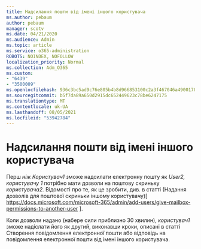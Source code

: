 ```yaml
---
title: Надсилання пошти від імені іншого користувача
ms.author: pebaum
author: pebaum
manager: scotv
ms.date: 04/21/2020
ms.audience: Admin
ms.topic: article
ms.service: o365-administration
ROBOTS: NOINDEX, NOFOLLOW
localization_priority: Normal
ms.collection: Adm_O365
ms.custom:
- "6439"
- "3500009"
ms.openlocfilehash: 936c3bc5ad9c76e805b4b8d966853100c2a3f467046a490017813b011ef9b600
ms.sourcegitcommit: b5f7da89a650d2915dc652449623c78be6247175
ms.translationtype: MT
ms.contentlocale: uk-UA
ms.lasthandoff: 08/05/2021
ms.locfileid: "53942784"
---
```

# <a name="sending-mail-as-another-user"></a>Надсилання пошти від імені іншого користувача

Перш *ніж Користувач1* зможе надсилати електронну пошту як *User2,* *користувачу 1* потрібно мати дозволи на поштову скриньку *користувача2.* Відомості про те, як це зробити, див. в статті (Надання дозволів для поштової скриньки іншому користувачу)[ https://docs.microsoft.com/microsoft-365/admin/add-users/give-mailbox-permissions-to-another-user ].

Коли дозволи надано (набере сили приблизно 30 хвилин), *користувач1* зможе надіслати його як другий, виконавши кроки, описані в статті Створення повідомлення електронної пошти або відповідь на повідомлення електронної пошти від імені іншого користувача. 
